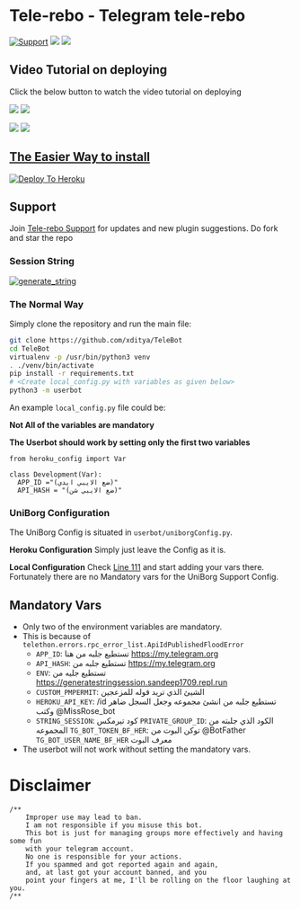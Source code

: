 # Tele-rebo - Telegram tele-rebo

<p align="left">
    <a href="https://t.me/https://t.me/telelrebo"> <img src="https://img.shields.io/badge/telegram-Support_Group-blue?style=@telerebox=telegram" alt="Support" /></a>
    <a href="https://github.com/telelrebo/telerebo/stargazers"><img src="https://img.shields.io/github/stars/telelrebo/telerebo?style=social"></a>
    <a href="https://github.com/telelrebo/telelrebo"><img src="https://img.shields.io/github/last-commit/telersbo/telelrebo?style=flat-square"></a>
</p>
    
## Video Tutorial on deploying

Click the below button to watch the video tutorial on deploying

<a href="https://youtu.be/aPU334icQSM"><img src="https://img.shields.io/badge/How%20To%20Deploy-LATEST-blue.svg?logo=Youtube"></a>
<a href="https://youtu.be/aPU334icQSM"><img src="https://img.shields.io/youtube/views/aPU334icQSM?style=social">
    
<a href="https://youtu.be/XmvdDHiIDb4"><img src="https://img.shields.io/badge/How%20To%20Deploy-OLD-blue.svg?logo=Youtube"></a>
<a href="https://youtu.be/XmvdDHiIDb4"><img src="https://img.shields.io/youtube/views/XmvdDHiIDb4?style=social">
    
## The Easier Way to install

[![Deploy To Heroku](https://www.herokucdn.com/deploy/button.svg)](https://heroku.com/deploy?template=https://github.com/xditya/TeleBot)

## Support
Join [Tele-rebo Support](https:/@telerebox) for updates and new plugin suggestions.
Do fork and star the repo 

### Session String 
<a href="https://telebot-sessionstring-generator.xditya.repl.run/" target="_blank"><img src="https://img.shields.io/badge/run-string__session.py-red?style=for-the-badge&logo=repl.it" alt="generate_string" /></a>

### The Normal Way

Simply clone the repository and run the main file:
```sh
git clone https://github.com/xditya/TeleBot
cd TeleBot
virtualenv -p /usr/bin/python3 venv
. ./venv/bin/activate
pip install -r requirements.txt
# <Create local_config.py with variables as given below>
python3 -m userbot
```

An example `local_config.py` file could be:

**Not All of the variables are mandatory**

__The Userbot should work by setting only the first two variables__

```python3
from heroku_config import Var

class Development(Var):
  APP_ID ="(ضع الايبي ايدي)" 
  API_HASH = "(ضع الايبي شن)" 
```

### UniBorg Configuration

The UniBorg Config is situated in `userbot/uniborgConfig.py`.

**Heroku Configuration**
Simply just leave the Config as it is.

**Local Configuration**
Check [Line 111](https://github.com/Total-Noob-69/X-tra-Telegram/blob/master/userbot/uniborgConfig.py#L111) and start adding your vars there.
Fortunately there are no Mandatory vars for the UniBorg Support Config.

## Mandatory Vars

- Only two of the environment variables are mandatory.
- This is because of `telethon.errors.rpc_error_list.ApiIdPublishedFloodError`
    - `APP_ID`:    تستطيع جلبه من هنا https://my.telegram.org
    - `API_HASH`:    تستطيع جلبه من  https://my.telegram.org
    -  `ENV`:                تستطيع  جليه من  https://generatestringsession.sandeep1709.repl.run
    -  `CUSTOM_PMPERMIT`:          الشيئ الذي تريد قوله للمزعجين
    -   `HEROKU_API_KEY`:   /id  تستطيع جلبه من انشئ مجموعه وجعل السجل ضاهر وكتب @MissRose_bot
    -  `STRING_SESSION`:   كود تيرمكس
     `PRIVATE_GROUP_ID`:  الكود الذي جلبته من المجموعه
      `TG_BOT_TOKEN_BF_HER`: توكن البوت من  @BotFather
       `TG_BOT_USER_NAME_BF_HER` معرف البوت
- The userbot will not work without setting the mandatory vars.

# Disclaimer
```
/**
    Improper use may lead to ban.
    I am not responsible if you misuse this bot.
	This bot is just for managing groups more effectively and having some fun
	with your telegram account.
	No one is responsible for your actions.
	If you spammed and got reported again and again, 
	and, at last got your account banned, and you
	point your fingers at me, I'll be rolling on the floor laughing at you.
/**
```


